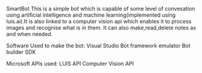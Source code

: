 SmartBot
This is a simple bot which is capable of some level of convesation using artificial intelligence and machine learning(implemented using luis.ai).It is also linked to a computer vision api which enables it to process images and recognise what is in them. It can also make,read,delete notes as and when needed.

Software Used to make the bot:
Visual Studio
Bot framework emulator
Bot builder SDK

Microsoft APIs used:
LUIS API
Computer Vision API